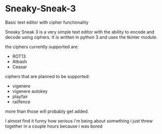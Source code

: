 # Sneaky-Sneak-3
Basic text editor with cipher functionality

Sneaky Sneak 3 is a very simple text editor with the ability to encode and decode using ciphers. It is written in python 3 and uses the tkinter module.

the ciphers currently supported are:
  - ROT13
  - Atbash
  - Ceasar

ciphers that are planned to be supported:
  - vigenere
  - vigenere autokey
  - playfair
  - railfence

more than those will probably get added. 

I almost find it funny how serious i'm being about somwthing i just threw together in a couple hours because i was bored
